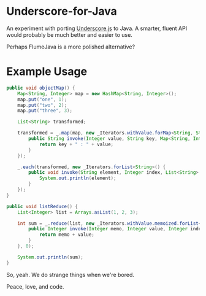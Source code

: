 Underscore-for-Java
===================

An experiment with porting [Underscore.js](https://github.com/documentcloud/underscore) to Java. A smarter, fluent API would probably be much better
and easier to use.

Perhaps FlumeJava is a more polished alternative?

Example Usage
===================
```java
public void objectMap() {
	Map<String, Integer> map = new HashMap<String, Integer>();
	map.put("one", 1);
	map.put("two", 2);
	map.put("three", 3);

	List<String> transformed;

	transformed = _.map(map, new _Iterators.withValue.forMap<String, String, Integer>() {
		public String invoke(Integer value, String key, Map<String, Integer> map) {
			return key + " : " + value;
		}
	});

	_.each(transformed, new _Iterators.forList<String>() {
		public void invoke(String element, Integer index, List<String> list) {
			System.out.println(element);
		}
	});
}
```
```java
public void listReduce() {
	List<Integer> list = Arrays.asList(1, 2, 3);

	int sum = _.reduce(list, new _Iterators.withValue.memoized.forList<Integer, Integer>() {
		public Integer invoke(Integer memo, Integer value, Integer index, List<Integer> list) {
			return memo + value;
		}
	}, 0);

	System.out.println(sum);
}
```

So, yeah. We do strange things when we're bored.

Peace, love, and code.
